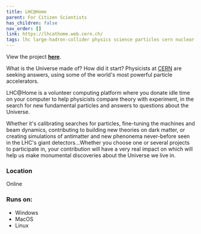 ```yaml
---
title: LHC@Home
parent: For Citizen Scientists
has_children: false
nav_order: []
link: https://lhcathome.web.cern.ch/
tags: lhc large-hadron-collider physics science particles cern nuclear
---
```


View the project [**here**](https://lhcathome.web.cern.ch/).

What is the Universe made of? How did it start? Physicists at [CERN](http://cern.ch/) are seeking answers, using some of the world's most powerful particle accelerators.

LHC@Home is a volunteer computing platform where you donate idle time on your computer to help physicists compare theory with experiment, in the search for new fundamental particles and answers to questions about the Universe.

Whether it's calibrating searches for particles, fine-tuning the machines and beam dynamics, contributing to building new theories on dark matter, or creating simulations of antimatter and new phenonema never-before seen in the LHC's giant detectors...Whether you choose one or several projects to participate in, your contribution will have a very real impact on which will help us make monumental discoveries about the Universe we live in.


### Location
Online

### Runs on:
- Windows
- MacOS
- Linux
